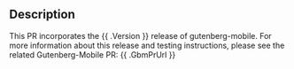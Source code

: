 ## Description
This PR incorporates the {{ .Version }} release of gutenberg-mobile.
For more information about this release and testing instructions, please see the related Gutenberg-Mobile PR: {{ .GbmPrUrl }}
